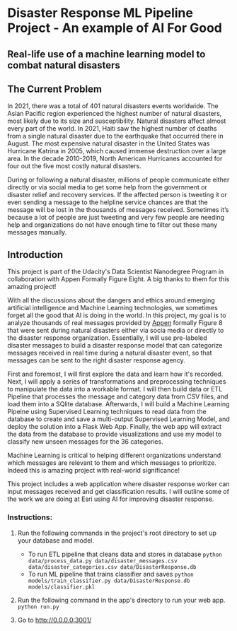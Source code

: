 # Disaster Response ML Pipeline Project - An example of AI For Good
## Real-life use of a machine learning model to combat natural disasters

## The Current Problem

In 2021, there was a total of 401 natural disasters events worldwide. The Asian Pacific region experienced the highest number of natural disasters, most likely due to its size and susceptibility. Natural disasters affect almost every part of the world. In 2021, Haiti saw the highest number of deaths from a single natural disaster due to the earthquake that occurred there in August. The most expensive natural disaster in the United States was Hurricane Katrina in 2005, which caused immense destruction over a large area. In the decade 2010-2019, North American Hurricanes accounted for four out the five most costly natural disasters.

During or following a natural disaster, millions of people communicate either directly or via social media to get some help from the government or disaster relief and recovery services. If the affected person is tweeting it or even sending a message to the helpline service chances are that the message will be lost in the thousands of messages received. Sometimes it’s because a lot of people are just tweeting and very few people are needing help and organizations do not have enough time to filter out these many messages manually.

## Introduction
This project is part of the Udacity's Data Scientist Nanodegree Program in collaboration with Appen Formally Figure Eight. A big thanks to them for this amazing project!

With all the discussions about the dangers and ethics around emerging artificial intelligence and Machine Learning technologies, we sometimes forget all the good that AI is doing in the world. In this project, my goal is to analyze thousands of real messages provided by [Appen](https://appen.com/) formally Figure 8 that were sent during natural disasters either via socia media or directly to the disaster response organization. Essentially, I will use pre-labeled disaster messages to build a disaster response model that can categorize messages received in real time during a natural disaster event, so that messages can be sent to the right disaster response agency.

First and foremost, I will first explore the data and learn how it's recorded. Next, I will apply a series of transformations and preprocessing techniques to manipulate the data into a workable format. I will then build data or ETL Pipeline that processes the message and category data from CSV files, and load them into a SQlite database. Afterwards, I will build a Machine Learning Pipeine using Supervised Learning techniques to read data from the database to create and save a multi-output Supervised Learning Model, and deploy the solution into a Flask Web App. Finally, the web app will extract the data from the database to provide visualizations and use my model to classify new unseen messages for the 36 categories.

Machine Learning is critical to helping different organizations understand which messages are relevant to them and which messages to prioritize. Indeed this is amazing project with real-world significance!

This project includes a web application where disaster response worker can input messages received and get classification results. I will outline some of the work we are doing at Esri using AI for improving disaster response.

### Instructions:
1. Run the following commands in the project's root directory to set up your database and model.

    - To run ETL pipeline that cleans data and stores in database
        `python data/process_data.py data/disaster_messages.csv data/disaster_categories.csv data/DisasterResponse.db`
    - To run ML pipeline that trains classifier and saves
        `python models/train_classifier.py data/DisasterResponse.db models/classifier.pkl`

2. Run the following command in the app's directory to run your web app.
    `python run.py`

3. Go to http://0.0.0.0:3001/
